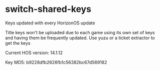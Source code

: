 # switch-shared-keys
Keys updated with every HorizonOS update

Title keys won't be uploaded due to each game using its own set of keys and having them be frequently updated. Use yuzu or a ticket extractor to get the keys

Current HOS version: 14.1.12

Key MD5: b9228dfb2626fb1c56382bc67d569182

